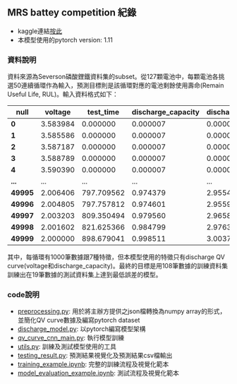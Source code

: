 ## MRS battey competition 紀錄

* kaggle連結[按此](https://www.kaggle.com/competitions/beep-competition/overview)
* 本模型使用的pytorch version: 1.11

### 資料說明

資料來源為Severson磷酸鋰鐵資料集的subset。從127顆電池中，每顆電池各挑選50連續循環作為輸入，預測目標則是該循環對應的電池剩餘使用壽命(Remain Useful Life, RUL)。輸入資料格式如下：

| **null**  | **voltage** | **test_time** | **discharge_capacity** | **discharge_energy** | **internal_resistance** | **cycle_index** | **current** |
|-----------|-------------|---------------|------------------------|----------------------|-------------------------|-----------------|-------------|
| **0**     | 3.583984    | 0.000000      | 0.000007               | 0.000025             | 0.015667                | 0               | -0.640613   |
| **1**     | 3.585586    | 0.000000      | 0.000007               | 0.000025             | 0.015667                | 0               | NaN         |
| **2**     | 3.587187    | 0.000000      | 0.000007               | 0.000025             | 0.015667                | 0               | NaN         |
| **3**     | 3.588789    | 0.000000      | 0.000007               | 0.000025             | 0.015667                | 0               | NaN         |
| **4**     | 3.590390    | 0.000000      | 0.000007               | 0.000025             | 0.015667                | 0               | NaN         |
| **...**   | ...         | ...           | ...                    | ...                  | ...                     | ...             | ...         |
| **49995** | 2.006406    | 797.709562    | 0.974379               | 2.955484             | 0.015613                | 49              | -4.400597   |
| **49996** | 2.004805    | 797.757812    | 0.974601               | 2.955938             | 0.015613                | 49              | -4.400666   |
| **49997** | 2.003203    | 809.350494    | 0.979560               | 2.965858             | 0.015613                | 49              | -3.268320   |
| **49998** | 2.001602    | 821.625366    | 0.984799               | 2.976336             | 0.015613                | 49              | -2.069057   |
| **49999** | 2.000000    | 898.679041    | 0.998511               | 3.003761             | 0.015613                | 49              | -0.277541   |

其中，每循環有1000筆數據跟7種特徵，但本模型使用的特徵只有discharge QV curve(voltage和discharge_capacity)。最終的目標是用108筆數據的訓練資料集訓練出在19筆數據的測試資料集上達到最低誤差的模型。  

### code說明

* [preprocessing.py](preprocessing.py): 用於將主辦方提供之json檔轉換為numpy array的形式，並簡化QV curve數據及編寫pytorch dataset
* [discharge_model.py](discharge_model.py): 以pytorch編寫模型架構
* [qv_curve_cnn_main.py](qv_curve_cnn_main.py): 執行模型訓練
* [utils.py](utils.py): 訓練及測試模型使用的工具
* [testing_result.py](testing_result.py): 預測結果視覺化及預測結果csv檔輸出
* [training_example.ipynb](training_example.ipynb): 完整的訓練流程及視覺化範本
* [model_evaluation_example.ipynb](model_evaluation_example.ipynb): 測試流程及視覺化範本


